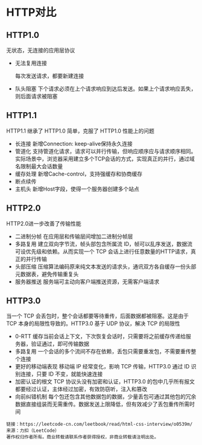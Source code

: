 # HTTP对比

## HTTP1.0

无状态，无连接的应用层协议

- 无法复用连接

  每次发送请求，都要新建连接

- 队头阻塞
  下个请求必须在上个请求响应到达后发送。如果上个请求响应丢失，则后面请求被阻塞

## HTTP1.1

HTTP1.1 继承了 HTTP1.0 简单，克服了 HTTP1.0 性能上的问题

- 长连接
  新增Connection: keep-alive保持永久连接
- 管道化
  支持管道化请求，请求可以并行传输，但响应顺序应与请求顺序相同。实际场景中，浏览器采用建立多个TCP会话的方式，实现真正的并行，通过域名限制最大会话数量
- 缓存处理
  新增Cache-control，支持强缓存和协商缓存
- 断点续传
- 主机头
  新增Host字段，使得一个服务器创建多个站点

## HTTP2.0

HTTP2.0进一步改善了传输性能

- 二进制分帧
  在应用层和传输层间增加二进制分帧层
- 多路复用
  建立双向字节流，帧头部包含所属流 ID，帧可以乱序发送，数据流可设优先级和依赖。从而实现一个 TCP 会话上进行任意数量的HTTP请求，真正的并行传输
- 头部压缩
  压缩算法编码原来纯文本发送的请求头，通讯双方各自缓存一份头部元数据表，避免传输重复头
- 服务器推送
  服务端可主动向客户端推送资源，无需客户端请求

## HTTP3.0

当一个 TCP 会丢包时，整个会话都要等待重传，后面数据都被阻塞。这是由于 TCP 本身的局限性导致的。HTTP3.0 基于 UDP 协议，解决 TCP 的局限性

- 0-RTT
  缓存当前会话上下文，下次恢复会话时，只需要将之前缓存传递给服务器，验证通过，即可传输数据
- 多路复用
  一个会话的多个流间不存在依赖，丢包只需要重发包，不需要重传整个连接
- 更好的移动端表现
  移动端 IP 经常变化，影响 TCP 传输，HTTP3.0 通过 ID 识别连接，只要 ID 不变，就能快速连接
- 加密认证的根文
  TCP 协议头没有加密和认证，HTTP3.0 的包中几乎所有报文都要经过认证，主体经过加密，有效防窃听，注入和篡改
- 向前纠错机制
  每个包还包含其他数据包的数据，少量丢包可通过其他包的冗余数据直接组装而无需重传。数据发送上限降低，但有效减少了丢包重传所需时间

```作者：力扣 (LeetCode)
链接：https://leetcode-cn.com/leetbook/read/html-css-interview/o0539m/
来源：力扣（LeetCode）
著作权归作者所有。商业转载请联系作者获得授权，非商业转载请注明出处。
```

